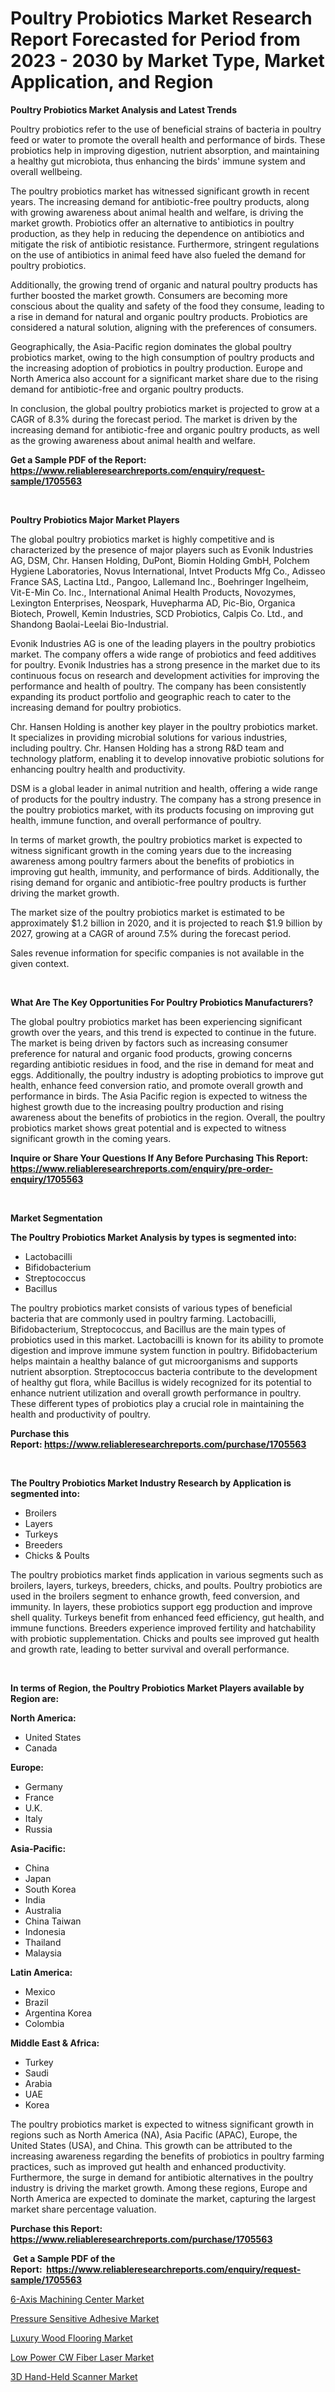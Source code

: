 <p><h1>Poultry Probiotics Market Research Report Forecasted for Period from 2023 -  2030 by Market Type, Market Application, and Region</h1></p><p><strong>Poultry Probiotics Market Analysis and Latest Trends</strong></p>
<p><p>Poultry probiotics refer to the use of beneficial strains of bacteria in poultry feed or water to promote the overall health and performance of birds. These probiotics help in improving digestion, nutrient absorption, and maintaining a healthy gut microbiota, thus enhancing the birds' immune system and overall wellbeing.</p><p>The poultry probiotics market has witnessed significant growth in recent years. The increasing demand for antibiotic-free poultry products, along with growing awareness about animal health and welfare, is driving the market growth. Probiotics offer an alternative to antibiotics in poultry production, as they help in reducing the dependence on antibiotics and mitigate the risk of antibiotic resistance. Furthermore, stringent regulations on the use of antibiotics in animal feed have also fueled the demand for poultry probiotics.</p><p>Additionally, the growing trend of organic and natural poultry products has further boosted the market growth. Consumers are becoming more conscious about the quality and safety of the food they consume, leading to a rise in demand for natural and organic poultry products. Probiotics are considered a natural solution, aligning with the preferences of consumers.</p><p>Geographically, the Asia-Pacific region dominates the global poultry probiotics market, owing to the high consumption of poultry products and the increasing adoption of probiotics in poultry production. Europe and North America also account for a significant market share due to the rising demand for antibiotic-free and organic poultry products.</p><p>In conclusion, the global poultry probiotics market is projected to grow at a CAGR of 8.3% during the forecast period. The market is driven by the increasing demand for antibiotic-free and organic poultry products, as well as the growing awareness about animal health and welfare.</p></p>
<p><strong>Get a Sample PDF of the Report:&nbsp; <a href="https://www.reliableresearchreports.com/enquiry/request-sample/1705563">https://www.reliableresearchreports.com/enquiry/request-sample/1705563</a></strong></p>
<p>&nbsp;</p>
<p><strong>Poultry Probiotics Major Market Players</strong></p>
<p><p>The global poultry probiotics market is highly competitive and is characterized by the presence of major players such as Evonik Industries AG, DSM, Chr. Hansen Holding, DuPont, Biomin Holding GmbH, Polchem Hygiene Laboratories, Novus International, Intvet Products Mfg Co., Adisseo France SAS, Lactina Ltd., Pangoo, Lallemand Inc., Boehringer Ingelheim, Vit-E-Min Co. Inc., International Animal Health Products, Novozymes, Lexington Enterprises, Neospark, Huvepharma AD, Pic-Bio, Organica Biotech, Prowell, Kemin Industries, SCD Probiotics, Calpis Co. Ltd., and Shandong Baolai-Leelai Bio-Industrial.</p><p>Evonik Industries AG is one of the leading players in the poultry probiotics market. The company offers a wide range of probiotics and feed additives for poultry. Evonik Industries has a strong presence in the market due to its continuous focus on research and development activities for improving the performance and health of poultry. The company has been consistently expanding its product portfolio and geographic reach to cater to the increasing demand for poultry probiotics.</p><p>Chr. Hansen Holding is another key player in the poultry probiotics market. It specializes in providing microbial solutions for various industries, including poultry. Chr. Hansen Holding has a strong R&D team and technology platform, enabling it to develop innovative probiotic solutions for enhancing poultry health and productivity.</p><p>DSM is a global leader in animal nutrition and health, offering a wide range of products for the poultry industry. The company has a strong presence in the poultry probiotics market, with its products focusing on improving gut health, immune function, and overall performance of poultry.</p><p>In terms of market growth, the poultry probiotics market is expected to witness significant growth in the coming years due to the increasing awareness among poultry farmers about the benefits of probiotics in improving gut health, immunity, and performance of birds. Additionally, the rising demand for organic and antibiotic-free poultry products is further driving the market growth.</p><p>The market size of the poultry probiotics market is estimated to be approximately $1.2 billion in 2020, and it is projected to reach $1.9 billion by 2027, growing at a CAGR of around 7.5% during the forecast period.</p><p>Sales revenue information for specific companies is not available in the given context.</p></p>
<p>&nbsp;</p>
<p><strong>What Are The Key Opportunities For Poultry Probiotics Manufacturers?</strong></p>
<p><p>The global poultry probiotics market has been experiencing significant growth over the years, and this trend is expected to continue in the future. The market is being driven by factors such as increasing consumer preference for natural and organic food products, growing concerns regarding antibiotic residues in food, and the rise in demand for meat and eggs. Additionally, the poultry industry is adopting probiotics to improve gut health, enhance feed conversion ratio, and promote overall growth and performance in birds. The Asia Pacific region is expected to witness the highest growth due to the increasing poultry production and rising awareness about the benefits of probiotics in the region. Overall, the poultry probiotics market shows great potential and is expected to witness significant growth in the coming years.</p></p>
<p><strong>Inquire or Share Your Questions If Any Before Purchasing This Report: <a href="https://www.reliableresearchreports.com/enquiry/pre-order-enquiry/1705563">https://www.reliableresearchreports.com/enquiry/pre-order-enquiry/1705563</a></strong></p>
<p>&nbsp;</p>
<p><strong>Market Segmentation</strong></p>
<p><strong>The Poultry Probiotics Market Analysis by types is segmented into:</strong></p>
<p><ul><li>Lactobacilli</li><li>Bifidobacterium</li><li>Streptococcus</li><li>Bacillus</li></ul></p>
<p><p>The poultry probiotics market consists of various types of beneficial bacteria that are commonly used in poultry farming. Lactobacilli, Bifidobacterium, Streptococcus, and Bacillus are the main types of probiotics used in this market. Lactobacilli is known for its ability to promote digestion and improve immune system function in poultry. Bifidobacterium helps maintain a healthy balance of gut microorganisms and supports nutrient absorption. Streptococcus bacteria contribute to the development of healthy gut flora, while Bacillus is widely recognized for its potential to enhance nutrient utilization and overall growth performance in poultry. These different types of probiotics play a crucial role in maintaining the health and productivity of poultry.</p></p>
<p><strong>Purchase this Report:&nbsp;<a href="https://www.reliableresearchreports.com/purchase/1705563">https://www.reliableresearchreports.com/purchase/1705563</a></strong></p>
<p>&nbsp;</p>
<p><strong>The Poultry Probiotics Market Industry Research by Application is segmented into:</strong></p>
<p><ul><li>Broilers</li><li>Layers</li><li>Turkeys</li><li>Breeders</li><li>Chicks & Poults</li></ul></p>
<p><p>The poultry probiotics market finds application in various segments such as broilers, layers, turkeys, breeders, chicks, and poults. Poultry probiotics are used in the broilers segment to enhance growth, feed conversion, and immunity. In layers, these probiotics support egg production and improve shell quality. Turkeys benefit from enhanced feed efficiency, gut health, and immune functions. Breeders experience improved fertility and hatchability with probiotic supplementation. Chicks and poults see improved gut health and growth rate, leading to better survival and overall performance.</p></p>
<p>&nbsp;</p>
<p><strong>In terms of Region, the Poultry Probiotics Market Players available by Region are:</strong></p>
<p>
    <p> <strong> North America: </strong>
        <ul>
            <li>United States</li>
            <li>Canada</li>
        </ul>
        </p> 
    <p> <strong> Europe: </strong>
        <ul>
            <li>Germany</li>
            <li>France</li>
            <li>U.K.</li>
            <li>Italy</li>
            <li>Russia</li>
        </ul>
        </p> 
    <p> <strong> Asia-Pacific: </strong>
        <ul>
            <li>China</li>
            <li>Japan</li>
            <li>South Korea</li>
            <li>India</li>
            <li>Australia</li>
            <li>China Taiwan</li>
            <li>Indonesia</li>
            <li>Thailand</li>
            <li>Malaysia</li>
        </ul>
        </p> 
    <p> <strong> Latin America: </strong>
        <ul>
            <li>Mexico</li>
            <li>Brazil</li>
            <li>Argentina Korea</li>
            <li>Colombia</li>
        </ul>
        </p> 
    <p> <strong> Middle East & Africa: </strong>
        <ul>
            <li>Turkey</li>
            <li>Saudi</li>
            <li>Arabia</li>
            <li>UAE</li>
            <li>Korea</li>
        </ul>
    </p>
    </p>
<p><p>The poultry probiotics market is expected to witness significant growth in regions such as North America (NA), Asia Pacific (APAC), Europe, the United States (USA), and China. This growth can be attributed to the increasing awareness regarding the benefits of probiotics in poultry farming practices, such as improved gut health and enhanced productivity. Furthermore, the surge in demand for antibiotic alternatives in the poultry industry is driving the market growth. Among these regions, Europe and North America are expected to dominate the market, capturing the largest market share percentage valuation.</p></p>
<p><strong>Purchase this Report: <a href="https://www.reliableresearchreports.com/purchase/1705563">https://www.reliableresearchreports.com/purchase/1705563</a></strong></p>
<p>&nbsp;<strong>Get a Sample PDF of the Report:&nbsp;&nbsp;<a href="https://www.reliableresearchreports.com/enquiry/request-sample/1705563">https://www.reliableresearchreports.com/enquiry/request-sample/1705563</a></strong></p>
<p><strong></strong></p>
<p><p><a href="https://medium.com/@tammyfreeman2022/6-axis-machining-center-market-competitive-analysis-market-trends-and-forecast-to-2030-7ad58570a8f8">6-Axis Machining Center Market</a></p><p><a href="https://github.com/deliacustodio40/Market-Research-Report-List-1/blob/main/pressure-sensitive-adhesive-market.md">Pressure Sensitive Adhesive Market</a></p><p><a href="https://github.com/maliyahmorrow6654/Market-Research-Report-List-1/blob/main/luxury-wood-flooring-market.md">Luxury Wood Flooring Market</a></p><p><a href="https://medium.com/@angelaarnold1941/low-power-cw-fiber-laser-market-furnishes-information-on-market-share-market-trends-and-market-09359bcc4e69">Low Power CW Fiber Laser Market</a></p><p><a href="https://medium.com/@anndavis1924/3d-hand-held-scanner-market-share-evolution-and-market-growth-trends-2023-2030-fdc3cc0e2a35">3D Hand-Held Scanner Market</a></p></p>